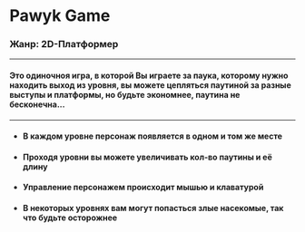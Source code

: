 # Pawyk Game<br>
### Жанр: 2D-Платформер<br>
----
#### Это одиночноя игра, в которой Вы играете за паука, которому нужно находить выход из уровня, вы можете цепляться паутиной за разные выступы и платформы, но будьте экономнее, паутина не бесконечна...
----
+ #### В каждом уровне персонаж появляется в одном и том же месте<br>
+ #### Проходя уровни вы можете увеличивать кол-во паутины и её длину<br>
+ #### Управление персонажем происходит мышью и клаватурой<br>
+ #### В некоторых уровнях вам могут попасться злые насекомые, так что будьте осторожнее<br>
